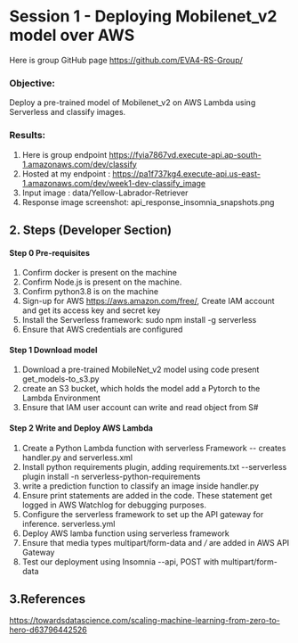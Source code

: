 # Session 1 - Deploying Mobilenet_v2 model over AWS

Here is group GitHub page https://github.com/EVA4-RS-Group/

### **Objective**:

Deploy a pre-trained  model of Mobilenet_v2 on AWS Lambda using Serverless and classify  images.

### **Results**:

1. Here is group endpoint https://fyia7867vd.execute-api.ap-south-1.amazonaws.com/dev/classify
2. Hosted at my endpoint : https://pa1f737kg4.execute-api.us-east-1.amazonaws.com/dev/week1-dev-classify_image
3. Input image : data/Yellow-Labrador-Retriever
4. Response image screenshot: api_response_insomnia_snapshots.png

## 2. Steps (Developer Section)

#### Step 0 Pre-requisites

1. Confirm docker is present on the machine
2. Confirm Node.js is present on the machine.
3. Confirm python3.8 is on the machine
4. Sign-up for AWS  https://aws.amazon.com/free/, Create IAM account and get its access key and secret key 
5. Install the Serverless framework: sudo npm install -g serverless
6. Ensure that AWS credentials are configured

#### Step 1 Download model

1. Download a pre-trained MobileNet_v2 model using code present get_models-to_s3.py
2. create an S3 bucket, which holds the model add a Pytorch to the Lambda Environment
3. Ensure that IAM user account can write and read object from S#

#### Step 2 Write and Deploy AWS Lambda

1. Create a Python Lambda function with serverless Framework
   -- creates handler.py and serverless.xml
2. Install python requirements plugin, adding requirements.txt
   --serverless plugin install -n serverless-python-requirements
3. write a prediction function to classify an image inside handler.py
4. Ensure print statements are added in the code. These statement get logged in AWS Watchlog for debugging purposes.
5. Configure the serverless framework to set up the API gateway for inference. serverless.yml
6. Deploy AWS lamba function using serverless framework
7. Ensure that media types multipart/form-data and */* are added in AWS API Gateway
8. Test our deployment using Insomnia
   --api, POST with multipart/form-data

## 3.References 

https://towardsdatascience.com/scaling-machine-learning-from-zero-to-hero-d63796442526